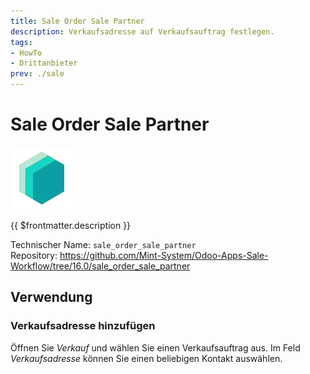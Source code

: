 ```yaml
---
title: Sale Order Sale Partner
description: Verkaufsadresse auf Verkaufsauftrag festlegen. 
tags:
- HowTo
- Drittanbieter
prev: ./sale
---
```

# Sale Order Sale Partner
![icon_oms_box](attachments/icons_odoo_mint_system.png)

{{ $frontmatter.description }}

Technischer Name: `sale_order_sale_partner`\
Repository: <https://github.com/Mint-System/Odoo-Apps-Sale-Workflow/tree/16.0/sale_order_sale_partner>

## Verwendung

### Verkaufsadresse hinzufügen

Öffnen Sie *Verkauf* und wählen Sie einen Verkaufsauftrag aus. Im Feld *Verkaufsadresse* können Sie einen beliebigen Kontakt auswählen.
